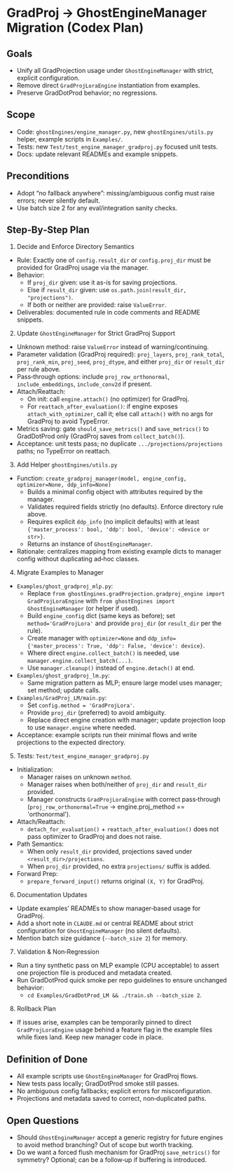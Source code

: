# GradProj → GhostEngineManager Migration (Codex Plan)

## Goals
- Unify all GradProjection usage under `GhostEngineManager` with strict, explicit configuration.
- Remove direct `GradProjLoraEngine` instantiation from examples.
- Preserve GradDotProd behavior; no regressions.

## Scope
- Code: `ghostEngines/engine_manager.py`, new `ghostEngines/utils.py` helper, example scripts in `Examples/`.
- Tests: new `Test/test_engine_manager_gradproj.py` focused unit tests.
- Docs: update relevant READMEs and example snippets.

## Preconditions
- Adopt “no fallback anywhere”: missing/ambiguous config must raise errors; never silently default.
- Use batch size 2 for any eval/integration sanity checks.

## Step‑By‑Step Plan

1) Decide and Enforce Directory Semantics
- Rule: Exactly one of `config.result_dir` or `config.proj_dir` must be provided for GradProj usage via the manager.
- Behavior:
  - If `proj_dir` given: use it as-is for saving projections.
  - Else if `result_dir` given: use `os.path.join(result_dir, "projections")`.
  - If both or neither are provided: raise `ValueError`.
- Deliverables: documented rule in code comments and README snippets.

2) Update `GhostEngineManager` for Strict GradProj Support
- Unknown method: raise `ValueError` instead of warning/continuing.
- Parameter validation (GradProj required): `proj_layers`, `proj_rank_total`, `proj_rank_min`, `proj_seed`, `proj_dtype`, and either `proj_dir` or `result_dir` per rule above.
- Pass‑through options: include `proj_row_orthonormal`, `include_embeddings`, `include_conv2d` if present.
- Attach/Reattach:
  - On init: call `engine.attach()` (no optimizer) for GradProj.
  - For `reattach_after_evaluation()`: if engine exposes `attach_with_optimizer`, call it; else call `attach()` with no args for GradProj to avoid TypeError.
- Metrics saving: gate `should_save_metrics()` and `save_metrics()` to GradDotProd only (GradProj saves from `collect_batch()`).
- Acceptance: unit tests pass; no duplicate `.../projections/projections` paths; no TypeError on reattach.

3) Add Helper `ghostEngines/utils.py`
- Function: `create_gradproj_manager(model, engine_config, optimizer=None, ddp_info=None)`
  - Builds a minimal config object with attributes required by the manager.
  - Validates required fields strictly (no defaults). Enforce directory rule above.
  - Requires explicit `ddp_info` (no implicit defaults) with at least `{'master_process': bool, 'ddp': bool, 'device': <device or str>}`.
  - Returns an instance of `GhostEngineManager`.
- Rationale: centralizes mapping from existing example dicts to manager config without duplicating ad‑hoc classes.

4) Migrate Examples to Manager
- `Examples/ghost_gradproj_mlp.py`:
  - Replace `from ghostEngines.gradProjection.gradproj_engine import GradProjLoraEngine` with `from ghostEngines import GhostEngineManager` (or helper if used).
  - Build `engine_config` dict (same keys as before); set `method='GradProjLora'` and provide `proj_dir` (or `result_dir` per the rule).
  - Create manager with `optimizer=None` and `ddp_info={'master_process': True, 'ddp': False, 'device': device}`.
  - Where direct `engine.collect_batch()` is needed, use `manager.engine.collect_batch(...)`.
  - Use `manager.cleanup()` instead of `engine.detach()` at end.
- `Examples/ghost_gradproj_lm.py`:
  - Same migration pattern as MLP; ensure large model uses manager; set method; update calls.
- `Examples/GradProj_LM/main.py`:
  - Set `config.method = 'GradProjLora'`.
  - Provide `proj_dir` (preferred) to avoid ambiguity.
  - Replace direct engine creation with manager; update projection loop to use `manager.engine` where needed.
- Acceptance: example scripts run their minimal flows and write projections to the expected directory.

5) Tests: `Test/test_engine_manager_gradproj.py`
- Initialization:
  - Manager raises on unknown `method`.
  - Manager raises when both/neither of `proj_dir` and `result_dir` provided.
  - Manager constructs `GradProjLoraEngine` with correct pass‑through (`proj_row_orthonormal=True` → engine.proj_method == 'orthonormal').
- Attach/Reattach:
  - `detach_for_evaluation()` + `reattach_after_evaluation()` does not pass optimizer to GradProj and does not raise.
- Path Semantics:
  - When only `result_dir` provided, projections saved under `<result_dir>/projections`.
  - When `proj_dir` provided, no extra `projections/` suffix is added.
- Forward Prep:
  - `prepare_forward_input()` returns original `(X, Y)` for GradProj.

6) Documentation Updates
- Update examples’ READMEs to show manager‑based usage for GradProj.
- Add a short note in `CLAUDE.md` or central README about strict configuration for `GhostEngineManager` (no silent defaults).
- Mention batch size guidance (`--batch_size 2`) for memory.

7) Validation & Non‑Regression
- Run a tiny synthetic pass on MLP example (CPU acceptable) to assert one projection file is produced and metadata created.
- Run GradDotProd quick smoke per repo guidelines to ensure unchanged behavior:
  - `cd Examples/GradDotProd_LM && ./train.sh --batch_size 2`.

8) Rollback Plan
- If issues arise, examples can be temporarily pinned to direct `GradProjLoraEngine` usage behind a feature flag in the example files while fixes land. Keep new manager code in place.

## Definition of Done
- All example scripts use `GhostEngineManager` for GradProj flows.
- New tests pass locally; GradDotProd smoke still passes.
- No ambiguous config fallbacks; explicit errors for misconfiguration.
- Projections and metadata saved to correct, non‑duplicated paths.

## Open Questions
- Should `GhostEngineManager` accept a generic registry for future engines to avoid method branching? Out of scope but worth tracking.
- Do we want a forced flush mechanism for GradProj `save_metrics()` for symmetry? Optional; can be a follow‑up if buffering is introduced.
